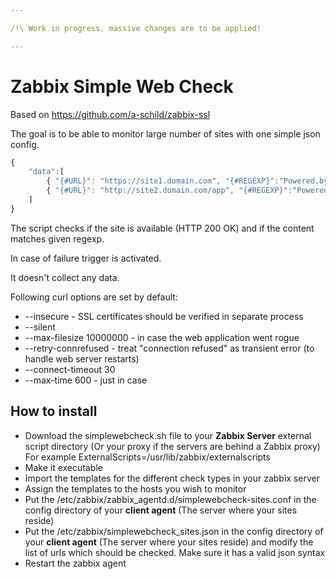 ```yaml
---

/!\ Work in progress, massive changes are to be applied!

---
```


# Zabbix Simple Web Check

Based on https://github.com/a-schild/zabbix-ssl 

The goal is to be able to monitor large number of sites with one simple json config.

```javascript
{
    "data":[
        { "{#URL}": "https://site1.domain.com", "{#REGEXP}":"Powered.by.Wordpress"},
        { "{#URL}": "http://site2.domain.com/app", "{#REGEXP}":"Powered.by.Joomla"}
    ]
}
```

The script checks if the site is available (HTTP 200 OK) and if the content matches given regexp.

In case of failure trigger is activated.

It doesn't collect any data.

Following curl options are set by default:
* --insecure - SSL certificates should be verified in separate process
* --silent 
* --max-filesize 10000000 - in case the web application went rogue
* --retry-connrefused - treat "connection refused" as transient error (to handle web server restarts) 
* --connect-timeout 30 
* --max-time 600 - just in case


## How to install ##
* Download the simplewebcheck.sh file to your **Zabbix Server**
  external script directory (Or your proxy if the servers are behind a Zabbix proxy)
  For example ExternalScripts=/usr/lib/zabbix/externalscripts
* Make it executable
* Import the templates for the different check types in your zabbix server
* Assign the templates to the hosts you wish to monitor
* Put the /etc/zabbix/zabbix_agentd.d/simplewebcheck-sites.conf in the config directory
  of your **client agent** (The server where your sites reside)
* Put the /etc/zabbix/simplewebcheck_sites.json in the config directory
  of your **client agent** (The server where your sites reside)
  and modify the list of urls which should be checked.
  Make sure it has a valid json syntax
* Restart the zabbix agent


